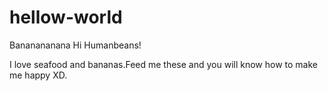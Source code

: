 # hellow-world
Bananananana
Hi Humanbeans! 

I love seafood and bananas.Feed me these and you will know how to make me happy XD. 
